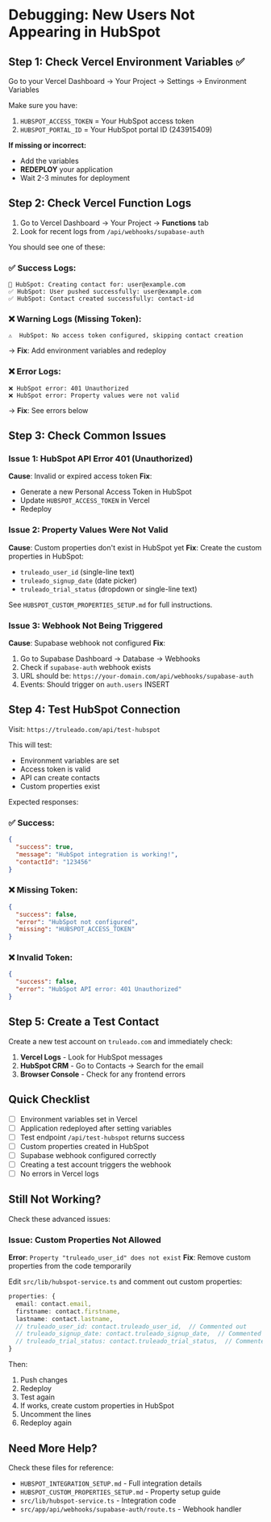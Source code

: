 # Debugging: New Users Not Appearing in HubSpot

## Step 1: Check Vercel Environment Variables ✅

Go to your Vercel Dashboard → Your Project → Settings → Environment Variables

Make sure you have:
1. `HUBSPOT_ACCESS_TOKEN` = Your HubSpot access token
2. `HUBSPOT_PORTAL_ID` = Your HubSpot portal ID (243915409)

**If missing or incorrect:**
- Add the variables
- **REDEPLOY** your application
- Wait 2-3 minutes for deployment

## Step 2: Check Vercel Function Logs

1. Go to Vercel Dashboard → Your Project → **Functions** tab
2. Look for recent logs from `/api/webhooks/supabase-auth`

You should see one of these:

### ✅ Success Logs:
```
📧 HubSpot: Creating contact for: user@example.com
✅ HubSpot: User pushed successfully: user@example.com
✅ HubSpot: Contact created successfully: contact-id
```

### ❌ Warning Logs (Missing Token):
```
⚠️  HubSpot: No access token configured, skipping contact creation
```
→ **Fix**: Add environment variables and redeploy

### ❌ Error Logs:
```
❌ HubSpot error: 401 Unauthorized
❌ HubSpot error: Property values were not valid
```
→ **Fix**: See errors below

## Step 3: Check Common Issues

### Issue 1: HubSpot API Error 401 (Unauthorized)
**Cause**: Invalid or expired access token
**Fix**: 
- Generate a new Personal Access Token in HubSpot
- Update `HUBSPOT_ACCESS_TOKEN` in Vercel
- Redeploy

### Issue 2: Property Values Were Not Valid
**Cause**: Custom properties don't exist in HubSpot yet
**Fix**: Create the custom properties in HubSpot:
- `truleado_user_id` (single-line text)
- `truleado_signup_date` (date picker)
- `truleado_trial_status` (dropdown or single-line text)

See `HUBSPOT_CUSTOM_PROPERTIES_SETUP.md` for full instructions.

### Issue 3: Webhook Not Being Triggered
**Cause**: Supabase webhook not configured
**Fix**: 
1. Go to Supabase Dashboard → Database → Webhooks
2. Check if `supabase-auth` webhook exists
3. URL should be: `https://your-domain.com/api/webhooks/supabase-auth`
4. Events: Should trigger on `auth.users` INSERT

## Step 4: Test HubSpot Connection

Visit: `https://truleado.com/api/test-hubspot`

This will test:
- Environment variables are set
- Access token is valid
- API can create contacts
- Custom properties exist

Expected responses:

### ✅ Success:
```json
{
  "success": true,
  "message": "HubSpot integration is working!",
  "contactId": "123456"
}
```

### ❌ Missing Token:
```json
{
  "success": false,
  "error": "HubSpot not configured",
  "missing": "HUBSPOT_ACCESS_TOKEN"
}
```

### ❌ Invalid Token:
```json
{
  "success": false,
  "error": "HubSpot API error: 401 Unauthorized"
}
```

## Step 5: Create a Test Contact

Create a new test account on `truleado.com` and immediately check:

1. **Vercel Logs** - Look for HubSpot messages
2. **HubSpot CRM** - Go to Contacts → Search for the email
3. **Browser Console** - Check for any frontend errors

## Quick Checklist

- [ ] Environment variables set in Vercel
- [ ] Application redeployed after setting variables
- [ ] Test endpoint `/api/test-hubspot` returns success
- [ ] Custom properties created in HubSpot
- [ ] Supabase webhook configured correctly
- [ ] Creating a test account triggers the webhook
- [ ] No errors in Vercel logs

## Still Not Working?

Check these advanced issues:

### Issue: Custom Properties Not Allowed
**Error**: `Property "truleado_user_id" does not exist`
**Fix**: Remove custom properties from the code temporarily

Edit `src/lib/hubspot-service.ts` and comment out custom properties:
```typescript
properties: {
  email: contact.email,
  firstname: contact.firstname,
  lastname: contact.lastname,
  // truleado_user_id: contact.truleado_user_id,  // Commented out
  // truleado_signup_date: contact.truleado_signup_date,  // Commented out
  // truleado_trial_status: contact.truleado_trial_status,  // Commented out
}
```

Then:
1. Push changes
2. Redeploy
3. Test again
4. If works, create custom properties in HubSpot
5. Uncomment the lines
6. Redeploy again

## Need More Help?

Check these files for reference:
- `HUBSPOT_INTEGRATION_SETUP.md` - Full integration details
- `HUBSPOT_CUSTOM_PROPERTIES_SETUP.md` - Property setup guide
- `src/lib/hubspot-service.ts` - Integration code
- `src/app/api/webhooks/supabase-auth/route.ts` - Webhook handler

